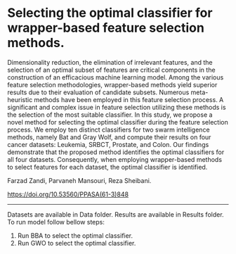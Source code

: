 # Selecting the optimal classifier for wrapper-based feature selection methods.

Dimensionality reduction, the elimination of irrelevant features, and the selection of an optimal subset of features are critical components in the construction of an efficacious machine learning model. Among the various feature selection methodologies, wrapper-based methods yield superior results due to their evaluation of candidate subsets. Numerous meta-heuristic methods have been employed in this feature selection process. A significant and complex issue in feature selection utilizing these methods is the selection of the most suitable classifier. In this study, we propose a novel method for selecting the optimal classifier during the feature selection process. We employ ten distinct classifiers for two swarm intelligence methods, namely Bat and Gray Wolf, and compute their results on four cancer datasets: Leukemia, SRBCT, Prostate, and Colon. Our findings demonstrate that the proposed method identifies the optimal classifiers for all four datasets. Consequently, when employing wrapper-based methods to select features for each dataset, the optimal classifier is identified.


Farzad Zandi, Parvaneh Mansouri, Reza Sheibani.

https://doi.org/10.53560/PPASA(61-3)848

----------------------------------------

Datasets are available in Data folder.
Results are available in Results folder.
To run model follow bellow steps:
1. Run BBA to select the optimal classifier.
2. Run GWO to select the optimal classifier.



